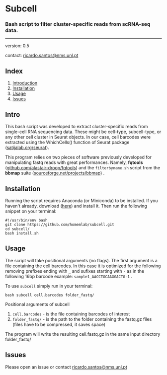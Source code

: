 # Subcell
### Bash script to filter cluster-specific reads from scRNA-seq data.
---------
version: 0.5

contact: <ricardo.santos@nms.unl.pt>

## Index
1. [Introduction](#Intro)
2. [Installation](#Installation)
3. [Usage](#Usage)
4. [Issues](#Issues)


## Intro
This bash script was developed to extract cluster-specific reads from single-cell RNA sequencing data. These might be cell-type, subcell-type, or any other cell cluster in Seurat objects. In our case, cell barcodes were extracted using the WhichCells() function of Seurat package ([satijalab.org/seurat](https://satijalab.org/seurat)).

This program relies on two pieces of software previously developed for manipulating fastq reads with great performances. Namely, **fqtools** ([github.com/alastair-droop/fqtools](https://github.com/alastair-droop/fqtools)) and the `filterbyname.sh` script from the **bbmap** suite ([sourceforge.net/projects/bbmap](https://sourceforge.net/projects/bbmap)) .


## Installation
Running the script requires Anaconda (or Miniconda) to be installed. If you haven't already, download ([here](https://www.anaconda.com/products/individual)) and install it.
Then run the following snippet on your terminal:
```console
#!/usr/bin/env bash
git clone https://github.com/homemlab/subcell.git
cd subcell/
bash install.sh
```
## Usage
The script will take positional arguments (no flags). The first argument is a file containing the cell barcodes. In this case it is optimized for the following removing prefixes ending with `_` and sufixes starting with `-` as in the following 16bp barcode example:
`sample1_AACCTGCAAGGACTG-1` .

To use `subcell` simply run in your terminal:

```console
bash subcell cell.barcodes folder_fastq/
```
Positional arguments of subcell
1. `cell.barcodes` - is the file containing barcodes of interest
2. `folder_fastq/` - is the path to the folder containing the fastq.gz files (files have to be compressed, it saves space)

The program will write the resulting cell.fastq.gz in the same input directory folder_fastq/

## Issues
Please open an issue or contact <ricardo.santos@nms.unl.pt>
